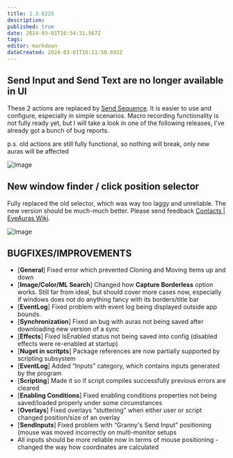 ```yaml
---
title: 1.3.6225
description: 
published: true
date: 2024-03-01T16:54:31.567Z
tags: 
editor: markdown
dateCreated: 2024-03-01T16:11:50.693Z
---
```


		
		
## Send Input and Send Text are no longer available in UI
These 2 actions are replaced by [Send Sequence](https://wiki.eyeauras.net/en/actions/sendinput/send-sequence). It is easier to use and configure, especially in simple scenarios. Macro recording functionality is not fully ready yet, but I will take a look in one of the following releases, I've already got a bunch of bug reports.

p.s. old actions are still fully functional, so nothing will break, only new auras will be affected

![Image](https://eyeauras.net/uploads/7i_Zf3qa_1_5d8623d473_606d4ec9bd.png)

## New window finder / click position selector
Fully replaced the old selector, which was way too laggy and unreliable. The new version should be much-much better. Please send feedback [Contacts | EyeAuras Wiki](https://wiki.eyeauras.net/en/contacts).

![Image](https://eyeauras.net/uploads/4_OY_Vr_Gi_1_6bc9b85b76_9dca3b3741.png)

## **BUGFIXES/IMPROVEMENTS**
- [**General**] Fixed error which prevented Cloning and Moving items up and down
- [**Image/Color/ML Search**] Changed how **Capture Borderless** option works. Still far from ideal, but should cover more cases now, especially if windows does not do anything fancy with its borders/title bar
- [**EventLog**] Fixed problem with event log being displayed outside app bounds.
- [**Synchronization**] Fixed an bug with auras not being saved after downloading new version of a sync
- [**Effects**] Fixed IsEnabled status not being saved into config (disabled effects were re-enabled at startup)
- [**Nuget in scritpts**] Package references are now partially supported by scripting subsystem
- [**EventLog**] Added “Inputs” category, which contains inputs generated by the program
- [**Scripting**] Made it so if script compiles successfully previous errors are cleared
- [**Enabling Conditions**] Fixed enabling conditions properties not being saved/loaded properly under some circumstances
- [**Overlays**] Fixed overlays “stuttering” when either user or script changed position/size of an overlay
- [**SendInputs**] Fixed problem with “Granny's Send Input” positioning (mouse was moved incorrectly on multi-monitor setups
- All inputs should be more reliable now in terms of mouse positioning - changed the way how coordinates are calculated
